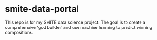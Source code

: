 # smite-data-portal
This repo is for my SMITE data science project. The goal is to create a comprehensive 'god builder' and use machine learning to predict winning compositions.

